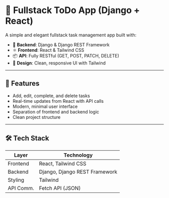 # 📝 Fullstack ToDo App (Django + React)

A simple and elegant fullstack task management app built with:

- 🔧 **Backend**: Django & Django REST Framework  
- ⚛️ **Frontend**: React & Tailwind CSS  
- 📦 **API**: Fully RESTful (GET, POST, PATCH, DELETE)  
- 🎨 **Design**: Clean, responsive UI with Tailwind

---

## 🚀 Features

- Add, edit, complete, and delete tasks
- Real-time updates from React with API calls
- Modern, minimal user interface
- Separation of frontend and backend logic
- Clean project structure

---

## 🛠️ Tech Stack

| Layer     | Technology                    |
|-----------|-------------------------------|
| Frontend  | React, Tailwind CSS           |
| Backend   | Django, Django REST Framework |
| Styling   | Tailwind                      |
| API Comm. | Fetch API (JSON)              |
